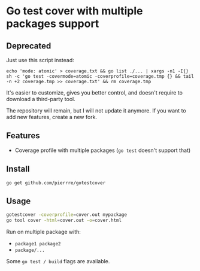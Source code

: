 # Go test cover with multiple packages support

## Deprecated
Just use this script instead:
```
echo 'mode: atomic' > coverage.txt && go list ./... | xargs -n1 -I{} sh -c 'go test -covermode=atomic -coverprofile=coverage.tmp {} && tail -n +2 coverage.tmp >> coverage.txt' && rm coverage.tmp
```
It's easier to customize, gives you better control, and doesn't require to download a third-party tool.

The repository will remain, but I will not update it anymore.
If you want to add new features, create a new fork.

## Features
- Coverage profile with multiple packages (`go test` doesn't support that)

## Install
`go get github.com/pierrre/gotestcover`

## Usage
```sh
gotestcover -coverprofile=cover.out mypackage
go tool cover -html=cover.out -o=cover.html
```

Run on multiple package with:
- `package1 package2`
- `package/...`

Some `go test / build` flags are available.
